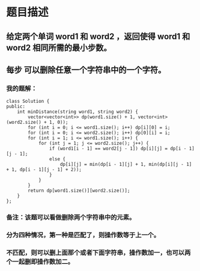 # 题目描述
## 给定两个单词 word1 和 word2 ，返回使得 word1 和  word2 相同所需的最小步数。
## 每步 可以删除任意一个字符串中的一个字符。
### 我的题解：
```
class Solution {
public:
    int minDistance(string word1, string word2) {
        vector<vector<int>> dp(word1.size() + 1, vector<int>(word2.size() + 1, 0));
        for (int i = 0; i <= word1.size(); i++) dp[i][0] = i;
        for (int i = 0; i <= word2.size(); i++) dp[0][i] = i;
        for (int i = 1; i <= word1.size(); i++) {
            for (int j = 1; j <= word2.size(); j++) {
                if (word1[i - 1] == word2[j - 1]) dp[i][j] = dp[i - 1][j - 1];
                else {
                    dp[i][j] = min(dp[i - 1][j] + 1, min(dp[i][j - 1] + 1, dp[i - 1][j - 1] + 2));
                }
            }
        }
        return dp[word1.size()][word2.size()];
    }
};
```
### **备注**：该题可以看做删除两个字符串中的元素。
### 分为四种情况，第一种是匹配了，则操作数等于上一个。
### 不匹配，则可以删上面那个或者下面字符串，操作数加一，也可以两个一起删即操作数加二。